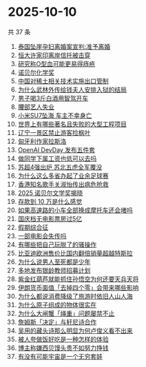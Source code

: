 # 2025-10-10

共 37 条

<!-- BEGIN ZHIHUSEARCH -->
<!-- 最后更新时间 Fri Oct 10 2025 20:35:37 GMT+0800 (China Standard Time) -->

1. [泰国坠崖孕妇离婚案宣判:准予离婚](https://www.zhihu.com/search?q=%E6%B3%B0%E5%9B%BD%E5%9D%A0%E5%B4%96%E5%AD%95%E5%A6%87%E7%A6%BB%E5%A9%9A%E6%A1%88%E5%AE%A3%E5%88%A4%3A%E5%87%86%E4%BA%88%E7%A6%BB%E5%A9%9A)
1. [恒大许家印离岸信托被击穿](https://www.zhihu.com/search?q=%E6%81%92%E5%A4%A7%E8%AE%B8%E5%AE%B6%E5%8D%B0%E7%A6%BB%E5%B2%B8%E4%BF%A1%E6%89%98%E8%A2%AB%E5%87%BB%E7%A9%BF)
1. [研究称O型血可能更易得痔疮](https://www.zhihu.com/search?q=%E7%A0%94%E7%A9%B6%E7%A7%B0O%E5%9E%8B%E8%A1%80%E5%8F%AF%E8%83%BD%E6%9B%B4%E6%98%93%E5%BE%97%E7%97%94%E7%96%AE)
1. [诺贝尔化学奖](https://www.zhihu.com/search?q=%E8%AF%BA%E8%B4%9D%E5%B0%94%E5%8C%96%E5%AD%A6%E5%A5%96)
1. [中国对稀土相关技术实施出口管制](https://www.zhihu.com/search?q=%E4%B8%AD%E5%9B%BD%E5%AF%B9%E7%A8%80%E5%9C%9F%E7%9B%B8%E5%85%B3%E6%8A%80%E6%9C%AF%E5%AE%9E%E6%96%BD%E5%87%BA%E5%8F%A3%E7%AE%A1%E5%88%B6)
1. [为什么武林外传给钱夫人安排入狱的结局](https://www.zhihu.com/search?q=%E4%B8%BA%E4%BB%80%E4%B9%88%E6%AD%A6%E6%9E%97%E5%A4%96%E4%BC%A0%E7%BB%99%E9%92%B1%E5%A4%AB%E4%BA%BA%E5%AE%89%E6%8E%92%E5%85%A5%E7%8B%B1%E7%9A%84%E7%BB%93%E5%B1%80)
1. [男子喝3斤白酒用智驾开车](https://www.zhihu.com/search?q=%E7%94%B7%E5%AD%90%E5%96%9D3%E6%96%A4%E7%99%BD%E9%85%92%E7%94%A8%E6%99%BA%E9%A9%BE%E5%BC%80%E8%BD%A6)
1. [腰部艺人失业](https://www.zhihu.com/search?q=%E8%85%B0%E9%83%A8%E8%89%BA%E4%BA%BA%E5%A4%B1%E4%B8%9A)
1. [小米SU7坠海 车主不幸身亡](https://www.zhihu.com/search?q=%E5%B0%8F%E7%B1%B3SU7%E5%9D%A0%E6%B5%B7%20%E8%BD%A6%E4%B8%BB%E4%B8%8D%E5%B9%B8%E8%BA%AB%E4%BA%A1)
1. [世界上有哪些著名且失败的大型工程项目](https://www.zhihu.com/search?q=%E4%B8%96%E7%95%8C%E4%B8%8A%E6%9C%89%E5%93%AA%E4%BA%9B%E8%91%97%E5%90%8D%E4%B8%94%E5%A4%B1%E8%B4%A5%E7%9A%84%E5%A4%A7%E5%9E%8B%E5%B7%A5%E7%A8%8B%E9%A1%B9%E7%9B%AE)
1. [辽宁一景区禁止游客捡枫叶](https://www.zhihu.com/search?q=%E8%BE%BD%E5%AE%81%E4%B8%80%E6%99%AF%E5%8C%BA%E7%A6%81%E6%AD%A2%E6%B8%B8%E5%AE%A2%E6%8D%A1%E6%9E%AB%E5%8F%B6)
1. [匈牙利作家拉斯洛](https://www.zhihu.com/search?q=%E5%8C%88%E7%89%99%E5%88%A9%E4%BD%9C%E5%AE%B6%E6%8B%89%E6%96%AF%E6%B4%9B)
1. [OpenAI DevDay 发布五件套](https://www.zhihu.com/search?q=OpenAI%20DevDay%20%E5%8F%91%E5%B8%83%E4%BA%94%E4%BB%B6%E5%A5%97)
1. [做同学下属工资也低可以去吗](https://www.zhihu.com/search?q=%E5%81%9A%E5%90%8C%E5%AD%A6%E4%B8%8B%E5%B1%9E%E5%B7%A5%E8%B5%84%E4%B9%9F%E4%BD%8E%E5%8F%AF%E4%BB%A5%E5%8E%BB%E5%90%97)
1. [苏超4强出炉 苏北五虎全军覆没](https://www.zhihu.com/search?q=%E8%8B%8F%E8%B6%854%E5%BC%BA%E5%87%BA%E7%82%89%20%E8%8B%8F%E5%8C%97%E4%BA%94%E8%99%8E%E5%85%A8%E5%86%9B%E8%A6%86%E6%B2%A1)
1. [为什么这么多省办起了业余足球赛](https://www.zhihu.com/search?q=%E4%B8%BA%E4%BB%80%E4%B9%88%E8%BF%99%E4%B9%88%E5%A4%9A%E7%9C%81%E5%8A%9E%E8%B5%B7%E4%BA%86%E4%B8%9A%E4%BD%99%E8%B6%B3%E7%90%83%E8%B5%9B)
1. [香港知名歌手关淑怡传出病危抢救](https://www.zhihu.com/search?q=%E9%A6%99%E6%B8%AF%E7%9F%A5%E5%90%8D%E6%AD%8C%E6%89%8B%E5%85%B3%E6%B7%91%E6%80%A1%E4%BC%A0%E5%87%BA%E7%97%85%E5%8D%B1%E6%8A%A2%E6%95%91)
1. [2025 诺贝尔文学奖揭晓](https://www.zhihu.com/search?q=2025%20%E8%AF%BA%E8%B4%9D%E5%B0%94%E6%96%87%E5%AD%A6%E5%A5%96%E6%8F%AD%E6%99%93)
1. [存款到 10 万是什么感觉](https://www.zhihu.com/search?q=%E5%AD%98%E6%AC%BE%E5%88%B0%2010%20%E4%B8%87%E6%98%AF%E4%BB%80%E4%B9%88%E6%84%9F%E8%A7%89)
1. [如果高速路的小车全部换成摩托车还会堵吗](https://www.zhihu.com/search?q=%E5%A6%82%E6%9E%9C%E9%AB%98%E9%80%9F%E8%B7%AF%E7%9A%84%E5%B0%8F%E8%BD%A6%E5%85%A8%E9%83%A8%E6%8D%A2%E6%88%90%E6%91%A9%E6%89%98%E8%BD%A6%E8%BF%98%E4%BC%9A%E5%A0%B5%E5%90%97)
1. [国庆档无电影票房过5亿](https://www.zhihu.com/search?q=%E5%9B%BD%E5%BA%86%E6%A1%A3%E6%97%A0%E7%94%B5%E5%BD%B1%E7%A5%A8%E6%88%BF%E8%BF%875%E4%BA%BF)
1. [假期综合征](https://www.zhihu.com/search?q=%E5%81%87%E6%9C%9F%E7%BB%BC%E5%90%88%E5%BE%81)
1. [一部电影会失传吗](https://www.zhihu.com/search?q=%E4%B8%80%E9%83%A8%E7%94%B5%E5%BD%B1%E4%BC%9A%E5%A4%B1%E4%BC%A0%E5%90%97)
1. [有哪些把自己玩脱了的骚操作](https://www.zhihu.com/search?q=%E6%9C%89%E5%93%AA%E4%BA%9B%E6%8A%8A%E8%87%AA%E5%B7%B1%E7%8E%A9%E8%84%B1%E4%BA%86%E7%9A%84%E9%AA%9A%E6%93%8D%E4%BD%9C)
1. [比亚迪欧洲售价比国内翻倍销量超越特斯拉](https://www.zhihu.com/search?q=%E6%AF%94%E4%BA%9A%E8%BF%AA%E6%AC%A7%E6%B4%B2%E5%94%AE%E4%BB%B7%E6%AF%94%E5%9B%BD%E5%86%85%E7%BF%BB%E5%80%8D%E9%94%80%E9%87%8F%E8%B6%85%E8%B6%8A%E7%89%B9%E6%96%AF%E6%8B%89)
1. [为什么说男人至死都是少年](https://www.zhihu.com/search?q=%E4%B8%BA%E4%BB%80%E4%B9%88%E8%AF%B4%E7%94%B7%E4%BA%BA%E8%87%B3%E6%AD%BB%E9%83%BD%E6%98%AF%E5%B0%91%E5%B9%B4)
1. [多地发布银龄教师招募计划](https://www.zhihu.com/search?q=%E5%A4%9A%E5%9C%B0%E5%8F%91%E5%B8%83%E9%93%B6%E9%BE%84%E6%95%99%E5%B8%88%E6%8B%9B%E5%8B%9F%E8%AE%A1%E5%88%92)
1. [紫金红葫芦就能抓住孙悟空为何还要天兵天将](https://www.zhihu.com/search?q=%E7%B4%AB%E9%87%91%E7%BA%A2%E8%91%AB%E8%8A%A6%E5%B0%B1%E8%83%BD%E6%8A%93%E4%BD%8F%E5%AD%99%E6%82%9F%E7%A9%BA%E4%B8%BA%E4%BD%95%E8%BF%98%E8%A6%81%E5%A4%A9%E5%85%B5%E5%A4%A9%E5%B0%86)
1. [伊朗货币面值「去掉四个零」会带来哪些影响](https://www.zhihu.com/search?q=%E4%BC%8A%E6%9C%97%E8%B4%A7%E5%B8%81%E9%9D%A2%E5%80%BC%E3%80%8C%E5%8E%BB%E6%8E%89%E5%9B%9B%E4%B8%AA%E9%9B%B6%E3%80%8D%E4%BC%9A%E5%B8%A6%E6%9D%A5%E5%93%AA%E4%BA%9B%E5%BD%B1%E5%93%8D)
1. [为什么都说消费降级了旅游时依旧人山人海](https://www.zhihu.com/search?q=%E4%B8%BA%E4%BB%80%E4%B9%88%E9%83%BD%E8%AF%B4%E6%B6%88%E8%B4%B9%E9%99%8D%E7%BA%A7%E4%BA%86%E6%97%85%E6%B8%B8%E6%97%B6%E4%BE%9D%E6%97%A7%E4%BA%BA%E5%B1%B1%E4%BA%BA%E6%B5%B7)
1. [为什么原子组成的物体很实在](https://www.zhihu.com/search?q=%E4%B8%BA%E4%BB%80%E4%B9%88%E5%8E%9F%E5%AD%90%E7%BB%84%E6%88%90%E7%9A%84%E7%89%A9%E4%BD%93%E5%BE%88%E5%AE%9E%E5%9C%A8)
1. [为什么大闸蟹「绳重」问题屡禁不止](https://www.zhihu.com/search?q=%E4%B8%BA%E4%BB%80%E4%B9%88%E5%A4%A7%E9%97%B8%E8%9F%B9%E3%80%8C%E7%BB%B3%E9%87%8D%E3%80%8D%E9%97%AE%E9%A2%98%E5%B1%A1%E7%A6%81%E4%B8%8D%E6%AD%A2)
1. [詹姆斯「决定」与轩尼诗合作](https://www.zhihu.com/search?q=%E8%A9%B9%E5%A7%86%E6%96%AF%E3%80%8C%E5%86%B3%E5%AE%9A%E3%80%8D%E4%B8%8E%E8%BD%A9%E5%B0%BC%E8%AF%97%E5%90%88%E4%BD%9C)
1. [吴用的藏头诗那么明显为何卢俊义看不出来](https://www.zhihu.com/search?q=%E5%90%B4%E7%94%A8%E7%9A%84%E8%97%8F%E5%A4%B4%E8%AF%97%E9%82%A3%E4%B9%88%E6%98%8E%E6%98%BE%E4%B8%BA%E4%BD%95%E5%8D%A2%E4%BF%8A%E4%B9%89%E7%9C%8B%E4%B8%8D%E5%87%BA%E6%9D%A5)
1. [被人夸做饭好吃是一种怎样的体验](https://www.zhihu.com/search?q=%E8%A2%AB%E4%BA%BA%E5%A4%B8%E5%81%9A%E9%A5%AD%E5%A5%BD%E5%90%83%E6%98%AF%E4%B8%80%E7%A7%8D%E6%80%8E%E6%A0%B7%E7%9A%84%E4%BD%93%E9%AA%8C)
1. [博主称嫌西贝馒头贵不如努力挣钱](https://www.zhihu.com/search?q=%E5%8D%9A%E4%B8%BB%E7%A7%B0%E5%AB%8C%E8%A5%BF%E8%B4%9D%E9%A6%92%E5%A4%B4%E8%B4%B5%E4%B8%8D%E5%A6%82%E5%8A%AA%E5%8A%9B%E6%8C%A3%E9%92%B1)
1. [有没有可能宇宙是一个无穷套娃](https://www.zhihu.com/search?q=%E6%9C%89%E6%B2%A1%E6%9C%89%E5%8F%AF%E8%83%BD%E5%AE%87%E5%AE%99%E6%98%AF%E4%B8%80%E4%B8%AA%E6%97%A0%E7%A9%B7%E5%A5%97%E5%A8%83)

<!-- END ZHIHUSEARCH -->
